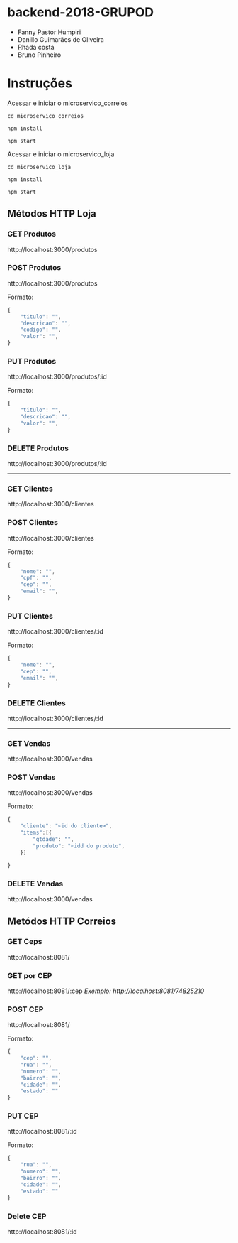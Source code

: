 # backend-2018-GRUPOD

- Fanny Pastor Humpiri
- Danillo Guimarães de Oliveira
- Rhada costa
- Bruno Pinheiro

# Instruções

Acessar e iniciar o microservico_correios

`cd microservico_correios`

`npm install`

`npm start`

Acessar e iniciar o microservico_loja

`cd microservico_loja`

`npm install`

`npm start`

## Métodos HTTP Loja

### GET Produtos
http://localhost:3000/produtos

### POST Produtos
http://localhost:3000/produtos

Formato:

```javascript
{
	"titulo": "",
	"descricao": "",
	"codigo": "",
	"valor": "",
}
```

### PUT Produtos
http://localhost:3000/produtos/:id

Formato:

```javascript
{
	"titulo": "",
	"descricao": "",
	"valor": "",
}
```

### DELETE Produtos
http://localhost:3000/produtos/:id

---

### GET Clientes
http://localhost:3000/clientes

### POST Clientes
http://localhost:3000/clientes

Formato:

```javascript
{
	"nome": "",
	"cpf": "",
	"cep": "",
	"email": "",
}
```

### PUT Clientes
http://localhost:3000/clientes/:id

Formato:

```javascript
{
	"nome": "",
	"cep": "",
	"email": "",
}
```

### DELETE Clientes
http://localhost:3000/clientes/:id

---

### GET Vendas
http://localhost:3000/vendas

### POST Vendas
http://localhost:3000/vendas

Formato:

```javascript
{
	"cliente": "<id do cliente>",
	"items":[{
		"qtdade": "",
		"produto": "<idd do produto",
	}]

}
```

### DELETE Vendas
http://localhost:3000/vendas

## Metódos HTTP Correios

### GET Ceps
http://localhost:8081/

### GET por CEP
http://localhost:8081/:cep
_Exemplo: http://localhost:8081/74825210_

### POST CEP
http://localhost:8081/

Formato:

```javascript
{
	"cep": "",
	"rua": "",
	"numero": "",
	"bairro": "",
	"cidade": "",
	"estado": ""
}
```

### PUT CEP
http://localhost:8081/:id

Formato:

```javascript
{
	"rua": "",
	"numero": "",
	"bairro": "",
	"cidade": "",
	"estado": ""
}
```

### Delete CEP
http://localhost:8081/:id
